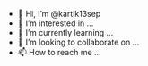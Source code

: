 - 👋 Hi, I’m @kartik13sep
- 👀 I’m interested in ...
- 🌱 I’m currently learning ...
- 💞️ I’m looking to collaborate on ...
- 📫 How to reach me ...

<!---
kartik13sep/kartik13sep is a ✨ special ✨ repository because its `README.md` (this file) appears on your GitHub profile.
You can click the Preview link to take a look at your changes.
--->
